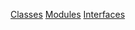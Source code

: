 [Classes](./2.0/classes/index.md)
[Modules](./2.0/modules/index.md)
[Interfaces](./2.0/interfaces/index.md)
